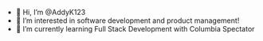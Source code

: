 - 👋 Hi, I’m @AddyK123
- 👀 I’m interested in software development and product management!
- 🌱 I’m currently learning Full Stack Development with Columbia Spectator

<!---
AddyK123/AddyK123 is a ✨ special ✨ repository because its `README.md` (this file) appears on your GitHub profile.
You can click the Preview link to take a look at your changes.
--->
